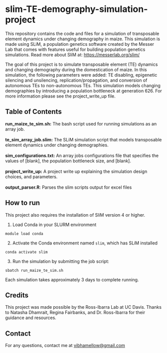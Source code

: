 # slim-TE-demography-simulation-project

This repository contains the code and files for a simulation of transposable element dynamics under changing demography in maize. This simulation is made using SLiM, a population genetics software created by the Messer Lab that comes with features useful for building population genetics simulations. Read more about SliM at: https://messerlab.org/slim/<br>

The goal of this project is to simulate transposable element (TE) dynamics and changing demography during the domestication of maize. In this simulation, the following parameters were added: TE disabling, epigenetic silencing and unsilencing, replication/propagation, and conversion of autonomous TEs to non-autonomous TEs. This simulation models changing demographies by introducing a population bottleneck at generation 626. For more information please see the project_write_up file.


## Table of Contents
**run_maize_te_sim.sh:** The bash script used for running simulations as an array job.<br><br>
**te_sim_array_job.slim:** The SLiM simulation script that models transposable element dynamics under changing demographies.<br><br>
**sim_configurations.txt:** An array jobs configurations file that specifies the values of [blank], the population bottleneck size, and [blank].<br><br>
**project_write_up:** A project write up explaining the simulation design choices, and parameters.<br><br>
**output_parser.R**: Parses the slim scripts output for excel files

## How to run
This project also requires the installation of SliM version 4 or higher.

1. Load Conda in your SLURM environment
```
module load conda
```
2. Activate the Conda environment named `slim`, which has SLiM installed
```
conda activate slim
```
3. Run the simulation by submitting the job script:
```
sbatch run_maize_te_sim.sh
```
Each simulation takes approximately 3 days to complete running.

## Credits
This project was made possible by the Ross-Ibarra Lab at UC Davis. Thanks to Natasha Dhamrait, Regina Fairbanks, and Dr. Ross-Ibarra for their guidance and resources.

## Contact
For any questions, contact me at vibhamellow@gmail.com






